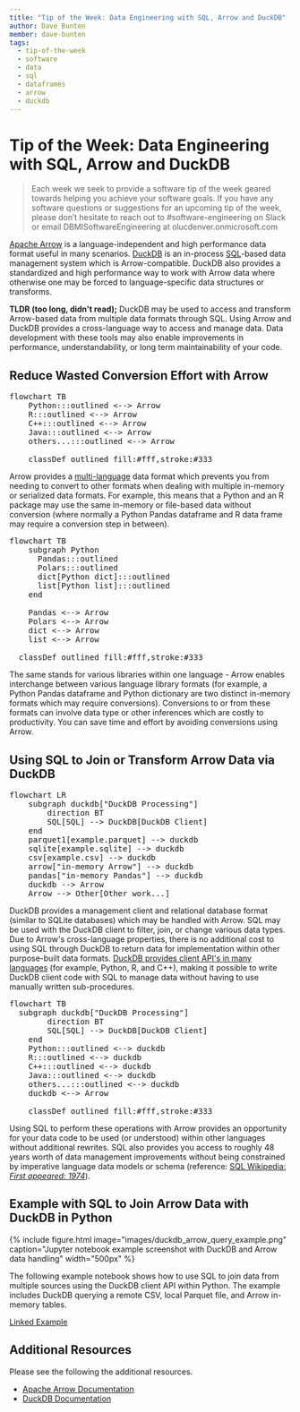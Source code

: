 ```yaml
---
title: "Tip of the Week: Data Engineering with SQL, Arrow and DuckDB"
author: Dave Bunten
member: dave-bunten
tags:
  - tip-of-the-week
  - software
  - data
  - sql
  - dataframes
  - arrow
  - duckdb
---
```


# Tip of the Week: Data Engineering with SQL, Arrow and DuckDB

> Each week we seek to provide a software tip of the week geared towards helping you achieve your software goals. If you have any software questions or suggestions for an upcoming tip of the week, please don’t hesitate to reach out to #software-engineering on Slack or email DBMISoftwareEngineering at olucdenver.onmicrosoft.com

[Apache Arrow](https://arrow.apache.org/) is a language-independent and high performance data format useful in many scenarios. [DuckDB](https://duckdb.org/) is an in-process [SQL](https://en.wikipedia.org/wiki/SQL)-based data management system which is Arrow-compatible. DuckDB also provides a standardized and high performance way to work with Arrow data where otherwise one may be forced to language-specific data structures or transforms.

__TLDR (too long, didn't read);__
DuckDB may be used to access and transform Arrow-based data from multiple data formats through SQL. Using Arrow and DuckDB provides a cross-language way to access and manage data. Data development with these tools may also enable improvements in performance, understandability, or long term maintainability of your code.

## Reduce Wasted Conversion Effort with Arrow

<pre class="mermaid">
flowchart TB
    Python:::outlined <--> Arrow
    R:::outlined <--> Arrow
    C++:::outlined <--> Arrow
    Java:::outlined <--> Arrow
    others...:::outlined <--> Arrow

    classDef outlined fill:#fff,stroke:#333
</pre>
<script type="module">
  import mermaid from 'https://unpkg.com/mermaid@9/dist/mermaid.esm.min.mjs';
  mermaid.initialize({ startOnLoad: true });
</script>

Arrow provides a [multi-language](https://arrow.apache.org/docs/) data format which prevents you from needing to convert to other formats when dealing with multiple in-memory or serialized data formats. For example, this means that a Python and an R package may use the same in-memory or file-based data without conversion (where normally a Python Pandas dataframe and R data frame may require a conversion step in between).

<pre class="mermaid">
flowchart TB
    subgraph Python
      Pandas:::outlined
      Polars:::outlined
      dict[Python dict]:::outlined
      list[Python list]:::outlined
    end

    Pandas <--> Arrow
    Polars <--> Arrow
    dict <--> Arrow
    list <--> Arrow

  classDef outlined fill:#fff,stroke:#333
</pre>

The same stands for various libraries within one language - Arrow enables interchange between various language library formats (for example, a Python Pandas dataframe and Python dictionary are two distinct in-memory formats which may require conversions). Conversions to or from these formats can involve data type or other inferences which are costly to productivity. You can save time and effort by avoiding conversions using Arrow.

## Using SQL to Join or Transform Arrow Data via DuckDB

<pre class="mermaid">
flowchart LR
    subgraph duckdb["DuckDB Processing"]
        direction BT
        SQL[SQL] --> DuckDB[DuckDB Client]
    end
    parquet1[example.parquet] --> duckdb
    sqlite[example.sqlite] --> duckdb
    csv[example.csv] --> duckdb
    arrow["in-memory Arrow"] --> duckdb
    pandas["in-memory Pandas"] --> duckdb
    duckdb --> Arrow
    Arrow --> Other[Other work...]
</pre>

DuckDB provides a management client and relational database format (similar to SQLite databases) which may be handled with Arrow. SQL may be used with the DuckDB client to filter, join, or change various data types. Due to Arrow's cross-language properties, there is no additional cost to using SQL through DuckDB to return data for implementation within other purpose-built data formats. [DuckDB provides client API's in many languages](https://duckdb.org/docs/api/overview) (for example, Python, R, and C++), making it possible to write DuckDB client code with SQL to manage data without having to use manually written sub-procedures.

<pre class="mermaid">
flowchart TB
  subgraph duckdb["DuckDB Processing"]
        direction BT
        SQL[SQL] --> DuckDB[DuckDB Client]
    end
    Python:::outlined <--> duckdb
    R:::outlined <--> duckdb
    C++:::outlined <--> duckdb
    Java:::outlined <--> duckdb
    others...:::outlined <--> duckdb
    duckdb <--> Arrow

    classDef outlined fill:#fff,stroke:#333
</pre>

Using SQL to perform these operations with Arrow provides an opportunity for your data code to be used (or understood) within other languages without additional rewrites. SQL also provides you access to roughly 48 years worth of data management improvements without being constrained by imperative language data models or schema (reference: [SQL Wikipedia: _First appeared: 1974_](https://en.wikipedia.org/wiki/SQL)).

## Example with SQL to Join Arrow Data with DuckDB in Python

{% include figure.html image="images/duckdb_arrow_query_example.png" caption="Jupyter notebook example screenshot with DuckDB and Arrow data handling" width="500px" %}

The following example notebook shows how to use SQL to join data from multiple sources using the DuckDB client API within Python. The example includes DuckDB querying a remote CSV, local Parquet file, and Arrow in-memory tables.

[Linked Example](example)

## Additional Resources

Please see the following the additional resources.

- [Apache Arrow Documentation](https://arrow.apache.org/docs/index.html)
- [DuckDB Documentation](https://duckdb.org/docs/)
